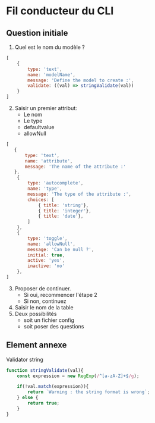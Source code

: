 # Fil conducteur du CLI

## Question initiale

1. Quel est le nom du modèle ?

```js
[
    {
        type: 'text',
        name: 'modelName',
        message: 'Define the model to create :',
        validate: ((val) => stringValidate(val))
    }
]
```
2. Saisir un premier attribut: 
    - Le nom 
    - Le type
    - defaultvalue
    - allowNull
    
```js
[
   {
       type: 'text',
       name: 'attribute',
       message: 'The name of the attribute :'
   },
    {
        type: 'autocomplete',
        name: 'type',
        message: 'The type of the attribute :',
        choices: [
            { title: 'string'},
            { title: 'integer'},
            { title: 'date'},
        ]       
    },
    {
        type: 'toggle',
        name: 'allowNull',
        message: 'Can be null ?',
        initial: true,
        active: 'yes',
        inactive: 'no'
    },
]
```
3. Proposer de continuer.
    - Si oui, recommencer l'étape 2
    - Si non, continuez
4. Saisir le nom de la table
4. Deux possibilités 
    - soit un fichier config
    - soit poser des questions
    
## Element annexe

Validator string

```js
function stringValidate(val){
    const expression = new RegExp(/^[a-zA-Z]+$/g);

    if(!val.match(expression)){
        return `Warning : the string format is wrong`;
    } else {
        return true;
    }
}
```
